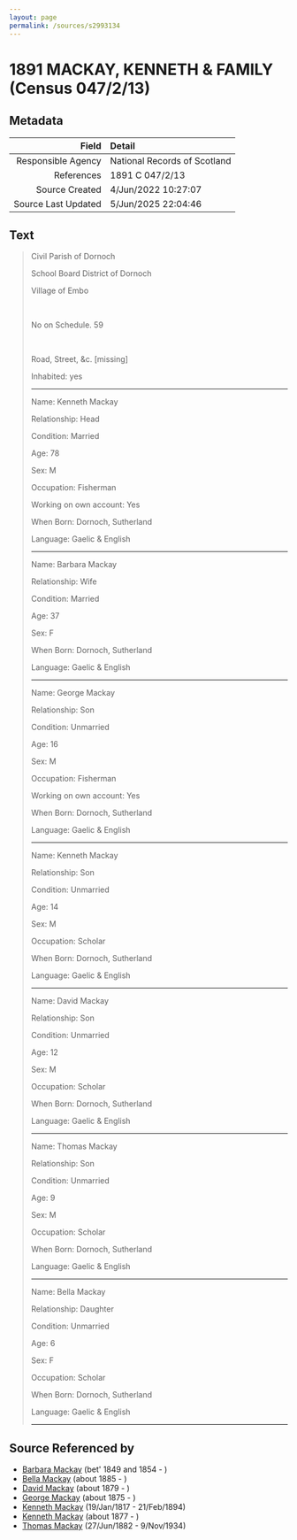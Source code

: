 ```yaml
---
layout: page
permalink: /sources/s2993134
---
```


# 1891 MACKAY, KENNETH & FAMILY (Census 047/2/13)

## Metadata

Field | Detail
---:|:---
Responsible Agency | National Records of Scotland
References | 1891 C 047/2/13
Source Created | 4/Jun/2022 10:27:07
Source Last Updated | 5/Jun/2025 22:04:46

## Text

> Civil Parish of Dornoch
>
> School Board District of Dornoch
>
> Village of Embo
>
> <br/>
>
> No on Schedule. 59
>
> <br/>
>
> Road, Street, &c. [missing]
>
> Inhabited: yes
>
> ---
>
> Name: Kenneth Mackay
>
> Relationship: Head
>
> Condition: Married
>
> Age: 78
>
> Sex: M
>
> Occupation: Fisherman
>
> Working on own account: Yes
>
> When Born: Dornoch, Sutherland
>
> Language: Gaelic & English
>
> ---
>
> Name: Barbara Mackay
>
> Relationship: Wife
>
> Condition: Married
>
> Age: 37
>
> Sex: F
>
> When Born: Dornoch, Sutherland
>
> Language: Gaelic & English
>
> ---
>
> Name: George Mackay
>
> Relationship: Son
>
> Condition: Unmarried
>
> Age: 16
>
> Sex: M
>
> Occupation: Fisherman
>
> Working on own account: Yes
>
> When Born: Dornoch, Sutherland
>
> Language: Gaelic & English
>
> ---
>
> Name: Kenneth Mackay
>
> Relationship: Son
>
> Condition: Unmarried
>
> Age: 14
>
> Sex: M
>
> Occupation: Scholar
>
> When Born: Dornoch, Sutherland
>
> Language: Gaelic & English
>
> ---
>
> Name: David Mackay
>
> Relationship: Son
>
> Condition: Unmarried
>
> Age: 12
>
> Sex: M
>
> Occupation: Scholar
>
> When Born: Dornoch, Sutherland
>
> Language: Gaelic & English
>
> ---
>
> Name: Thomas Mackay
>
> Relationship: Son
>
> Condition: Unmarried
>
> Age: 9
>
> Sex: M
>
> Occupation: Scholar
>
> When Born: Dornoch, Sutherland
>
> Language: Gaelic & English
>
> ---
>
> Name: Bella Mackay
>
> Relationship: Daughter
>
> Condition: Unmarried
>
> Age: 6
>
> Sex: F
>
> Occupation: Scholar
>
> When Born: Dornoch, Sutherland
>
> Language: Gaelic & English
>
> ---
>

## Source Referenced by

* [Barbara Mackay](../people/@52409786@-barbara-mackay-b1849~1854-d.md) (bet' 1849 and 1854 - )
* [Bella Mackay](../people/@54814674@-bella-mackay-b1885-d.md) (about 1885 - )
* [David Mackay](../people/@66349958@-david-mackay-b1879-d.md) (about 1879 - )
* [George Mackay](../people/@46319502@-george-mackay-b1875-d.md) (about 1875 - )
* [Kenneth Mackay](../people/@21362348@-kenneth-mackay-b1817-1-19-d1894-2-21.md) (19/Jan/1817 - 21/Feb/1894)
* [Kenneth Mackay](../people/@38140776@-kenneth-mackay-b1877-d.md) (about 1877 - )
* [Thomas Mackay](../people/@5045152@-thomas-mackay-b1882-6-27-d1934-11-9.md) (27/Jun/1882 - 9/Nov/1934)
